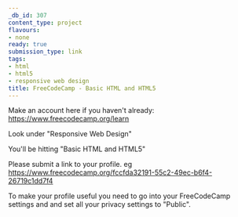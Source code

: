 ```yaml
---
_db_id: 307
content_type: project
flavours:
- none
ready: true
submission_type: link
tags:
- html
- html5
- responsive web design
title: FreeCodeCamp - Basic HTML and HTML5
---
```


Make an account here if you haven't already: https://www.freecodecamp.org/learn

Look under "Responsive Web Design"

You'll be hitting "Basic HTML and HTML5"

Please submit a link to your profile. eg https://www.freecodecamp.org/fccfda32191-55c2-49ec-b6f4-26719c1dd7f4

To make your profile useful you need to go into your FreeCodeCamp settings and and set all your privacy settings to "Public".